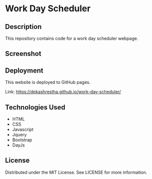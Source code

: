 # Work Day Scheduler

## Description
This repository contains code for a work day scheduler webpage. 

## Screenshot


## Deployment
This website is deployed to GitHub pages. 

Link: https://dpkashrestha.github.io/work-day-scheduler/

## Technologies Used 
- HTML
- CSS
- Javascript
- Jquery
- Bootstrap
- DayJs

## License
Distributed under the MIT License. See LICENSE for more information.
